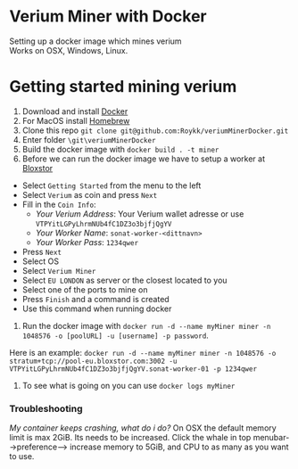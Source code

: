 # Verium Miner with Docker
Setting up a docker image which mines verium   
Works on OSX, Windows, Linux.

# Getting started mining verium

1. Download and install [Docker](https://docs.docker.com/engine/installation/#supported-platforms)
1. For MacOS install [Homebrew](https://brew.sh/)
1. Clone this repo `git clone git@github.com:Roykk/veriumMinerDocker.git`
1. Enter folder `\git\veriumMinerDocker`
1. Build the docker image with `docker build . -t miner`
1. Before we can run the docker image we have to setup a worker at [Bloxstor](https://pools.bloxstor.com/#/getting-started)
 - Select `Getting Started` from the menu to the left
 - Select `Verium` as coin and press `Next`
 - Fill in the `Coin Info`:
    - *Your Verium Address*: Your Verium wallet adresse or use `VTPYitLGPyLhrmNUb4fC1DZ3o3bjfjQgYV`
     - *Your Worker Name*: `sonat-worker-<dittnavn>`
     - *Your Worker Pass*: `1234qwer`
 - Press `Next`
 - Select OS
 - Select `Verium Miner`
 - Select `EU LONDON` as server or the closest located to you
 - Select one of the ports to mine on
 - Press `Finish` and a command is created
 - Use this command when running docker
1. Run the docker image with `docker run -d --name myMiner miner -n 1048576 -o [poolURL] -u [username] -p password`.

  Here is an example:
  ```docker run -d --name myMiner miner -n 1048576 -o stratum+tcp://pool-eu.bloxstor.com:3002 -u VTPYitLGPyLhrmNUb4fC1DZ3o3bjfjQgYV.sonat-worker-01 -p 1234qwer```
1. To see what is going on you can use `docker logs myMiner`

### Troubleshooting
*My container keeps crashing, what do i do?*
On OSX the default memory limit is max 2GiB. Its needs to be increased.
Click the whale in top menubar-->preference--> increase memory to 5GiB, and CPU to as many as you want to use.

